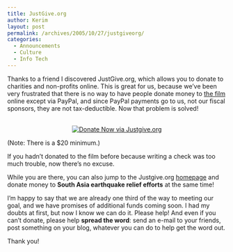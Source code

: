 ```yaml
---
title: JustGive.org
author: Kerim
layout: post
permalink: /archives/2005/10/27/justgiveorg/
categories:
  - Announcements
  - Culture
  - Info Tech
---
```

Thanks to a friend I discovered JustGive.org, which allows you to donate to charities and non-profits online. This is great for us, because we&#8217;ve been very frustrated that there is no way to have people donate money to <a href="http://hoochandhamlet.com/" onclick="_gaq.push(['_trackEvent', 'outbound-article', 'http://hoochandhamlet.com/', 'the film']);" >the film</a> online except via PayPal, and since PayPal payments go to us, not our fiscal sponsors, they are not tax-deductible. Now that problem is solved!

<center>
  <a href="http://www.justgive.org/giving/donate.jsp&#63;charityId=18937&designation=Hooch%20and%20Hamlet"><br /> <img src="http://hoochandhamlet.com/wp-conent/images/DonateNow170x65.gif" alt="Donate Now via Justgive.org" /></a>
</center>

(Note: There is a $20 minimum.)

If you hadn&#8217;t donated to the film before because writing a check was too much trouble, now there&#8217;s no excuse.

While you are there, you can also jump to the Justgive.org <a href="http://www.justgive.org/" onclick="_gaq.push(['_trackEvent', 'outbound-article', 'http://www.justgive.org/', 'homepage']);" >homepage</a> and donate money to **South Asia earthquake relief efforts** at the same time!

I&#8217;m happy to say that we are already one third of the way to meeting our goal, and we have promises of additional funds coming soon. I had my doubts at first, but now I know we can do it. Please help! And even if you can&#8217;t donate, please help **spread the word**: send an e-mail to your friends, post something on your blog, whatever you can do to help get the word out.

Thank you!

